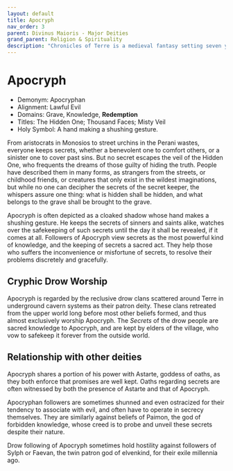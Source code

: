 ```yaml
---
layout: default
title: Apocryph
nav_order: 3
parent: Divinus Maioris - Major Deities
grand_parent: Religion & Spirituality
description: "Chronicles of Terre is a medieval fantasy setting seven years in the writing, currently for dungeons & dragons 5th edition."
---
```


# Apocryph

- Demonym: Apocryphan
- Alignment: Lawful Evil
- Domains: Grave, Knowledge, **Redemption**
- Titles: The Hidden One; Thousand Faces; Misty Veil
- Holy Symbol: A hand making a shushing gesture.

From aristocrats in Monosios to street urchins in the Perani wastes, everyone keeps secrets, whether a benevolent one to comfort others, or a sinister one to cover past sins. But no secret escapes the veil of the Hidden One, who frequents the dreams of those guilty of hiding the truth. People have described them in many forms, as strangers from the streets, or childhood friends, or creatures that only exist in the wildest imaginations, but while no one can decipher the secrets of the secret keeper, the whispers assure one thing: what is hidden shall be hidden, and what belongs to the grave shall be brought to the grave.

Apocryph is often depicted as a cloaked shadow whose hand makes a shushing gesture. He keeps the secrets of sinners and saints alike, watches over the safekeeping of such secrets until the day it shall be revealed, if it comes at all. Followers of Apocryph view secrets as the most powerful kind of knowledge, and the keeping of secrets a sacred act. They help those who suffers the inconvenience or misfortune of secrets, to resolve their problems discretely and gracefully.

## Cryphic Drow Worship

Apocryph is regarded by the reclusive drow clans scattered around Terre in underground cavern systems as their patron deity. These clans retreated from the upper world long before most other beliefs formed, and thus almost exclusively worship Apocryph. The *Secrets* of the drow people are sacred knowledge to Apocryph, and are kept by elders of the village, who vow to safekeep it forever from the outside world.

## Relationship with other deities

Apocryph shares a portion of his power with Astarte, goddess of oaths, as they both enforce that promises are well kept. Oaths regarding secrets are often witnessed by both the presence of Astarte and that of Apocryph.

Apocryphan followers are sometimes shunned and even ostracized for their tendency to associate with evil, and often have to operate in secrecy themselves. They are similarly against beliefs of Paimon, the god of forbidden knowledge, whose creed is to probe and unveil these secrets despite their nature.

Drow following of Apocryph sometimes hold hostility against followers of Sylph or Faevan, the twin patron god of elvenkind, for their exile millennia ago.
